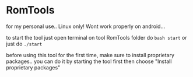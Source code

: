 # RomTools

for my personal use..
Linux only!
Wont work properly on android...

to start the tool just open terminal on tool RomTools folder
do `bash start` 
or just do `./start`

before using this tool for the first time, make sure to install proprietary packages..
you can do it by starting the tool first then choose "Install proprietary packages"
